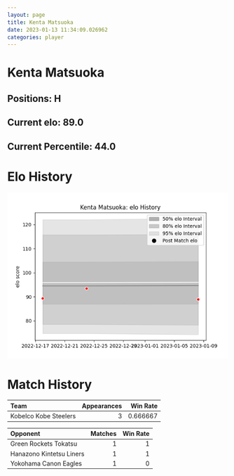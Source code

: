 ```yaml
---  
layout: page  
title: Kenta Matsuoka  
date: 2023-01-13 11:34:09.026962  
categories: player  
---
```

# Kenta Matsuoka

## Positions: H

## Current elo: 89.0

## Current Percentile: 44.0

# Elo History


![elo history](history_KentaMatsuoka.png)
# Match History


| Team                  |   Appearances |   Win Rate |
|:----------------------|--------------:|-----------:|
| Kobelco Kobe Steelers |             3 |   0.666667 |

| Opponent                 |   Matches |   Win Rate |
|:-------------------------|----------:|-----------:|
| Green Rockets Tokatsu    |         1 |          1 |
| Hanazono Kintetsu Liners |         1 |          1 |
| Yokohama Canon Eagles    |         1 |          0 |